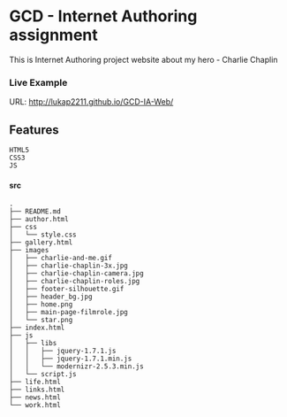 # GCD - Internet Authoring assignment
This is Internet Authoring project website about my hero - Charlie Chaplin

### Live Example
URL: http://lukap2211.github.io/GCD-IA-Web/

## Features
```
HTML5
CSS3
JS
```

#### src
```shell
.
├── README.md
├── author.html
├── css
│   └── style.css
├── gallery.html
├── images
│   ├── charlie-and-me.gif
│   ├── charlie-chaplin-3x.jpg
│   ├── charlie-chaplin-camera.jpg
│   ├── charlie-chaplin-roles.jpg
│   ├── footer-silhouette.gif
│   ├── header_bg.jpg
│   ├── home.png
│   ├── main-page-filmrole.jpg
│   └── star.png
├── index.html
├── js
│   ├── libs
│   │   ├── jquery-1.7.1.js
│   │   ├── jquery-1.7.1.min.js
│   │   └── modernizr-2.5.3.min.js
│   └── script.js
├── life.html
├── links.html
├── news.html
└── work.html
```
